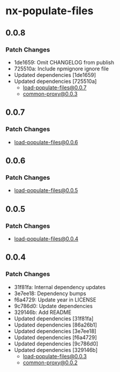 # nx-populate-files

## 0.0.8

### Patch Changes

- 1de1659: Omit CHANGELOG from publish
- 725510a: Include npmignore ignore file
- Updated dependencies [1de1659]
- Updated dependencies [725510a]
  - load-populate-files@0.0.7
  - common-proxy@0.0.3

## 0.0.7

### Patch Changes

- load-populate-files@0.0.6

## 0.0.6

### Patch Changes

- load-populate-files@0.0.5

## 0.0.5

### Patch Changes

- load-populate-files@0.0.4

## 0.0.4

### Patch Changes

- 31f81fa: Internal dependency updates
- 3e7ee18: Dependency bumps
- f6a4729: Update year in LICENSE
- 9c786d0: Update dependencies
- 329146b: Add README
- Updated dependencies [31f81fa]
- Updated dependencies [86a26b1]
- Updated dependencies [3e7ee18]
- Updated dependencies [f6a4729]
- Updated dependencies [9c786d0]
- Updated dependencies [329146b]
  - load-populate-files@0.0.3
  - common-proxy@0.0.2
